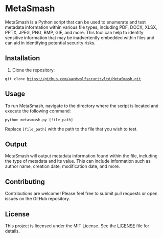 # MetaSmash

MetaSmash is a Python script that can be used to enumerate and test metadata information within various file types, including PDF, DOCX, XLSX, PPTX, JPEG, PNG, BMP, GIF, and more. This tool can help to identify sensitive information that may be inadvertently embedded within files and can aid in identifying potential security risks.

## Installation

1. Clone the repository:

<code>git clone https://github.com/aardwolfsecurityltd/MetaSmash.git</code>

## Usage

To run MetaSmash, navigate to the directory where the script is located and execute the following command:

<code>python metasmash.py [file_path]</code>

Replace `[file_path]` with the path to the file that you wish to test.

## Output

MetaSmash will output metadata information found within the file, including the type of metadata and its value. This can include information such as author name, creation date, modification date, and more.

## Contributing

Contributions are welcome! Please feel free to submit pull requests or open issues on the GitHub repository.

## License

This project is licensed under the MIT License. See the [LICENSE](LICENSE) file for details.


